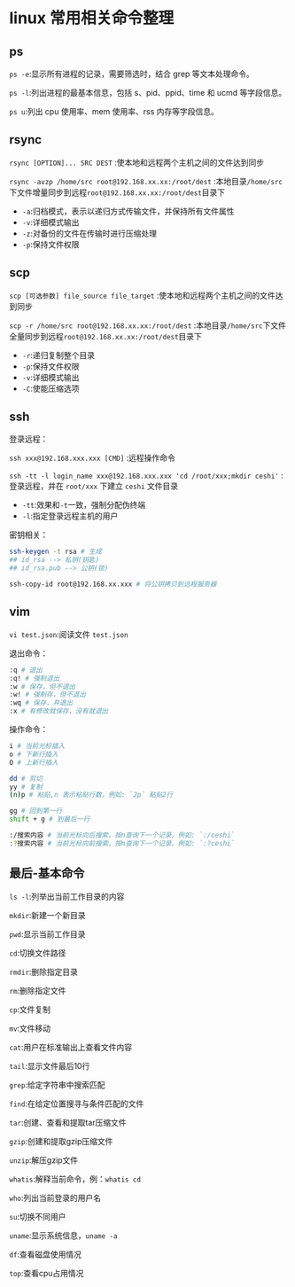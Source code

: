 # linux 常用相关命令整理

## ps

`ps -e`:显示所有进程的记录，需要筛选时，结合 grep 等文本处理命令。

`ps -l`:列出进程的最基本信息，包括 s、pid、ppid、time 和 ucmd 等字段信息。

`ps u`:列出 cpu 使用率、mem 使用率、rss 内存等字段信息。

## rsync

`rsync [OPTION]... SRC DEST` :使本地和远程两个主机之间的文件达到同步

`rsync -avzp /home/src root@192.168.xx.xx:/root/dest` :本地目录`/home/src`下文件增量同步到远程`root@192.168.xx.xx:/root/dest`目录下

- `-a`:归档模式，表示以递归方式传输文件，并保持所有文件属性
- `-v`:详细模式输出
- `-z`:对备份的文件在传输时进行压缩处理
- `-p`:保持文件权限

## scp

`scp [可选参数] file_source file_target` :使本地和远程两个主机之间的文件达到同步

`scp -r /home/src root@192.168.xx.xx:/root/dest` :本地目录`/home/src`下文件全量同步到远程`root@192.168.xx.xx:/root/dest`目录下

- `-r`:递归复制整个目录
- `-p`:保持文件权限
- `-v`:详细模式输出
- `-C`:使能压缩选项

## ssh

登录远程：

`ssh xxx@192.168.xxx.xxx [CMD]` :远程操作命令

`ssh -tt -l login_name xxx@192.168.xxx.xxx 'cd /root/xxx;mkdir ceshi'` :登录远程，并在 `root/xxx` 下建立 `ceshi` 文件目录

- `-tt`:效果和`-t`一致，强制分配伪终端
- `-l`:指定登录远程主机的用户

密钥相关：

```bash
ssh-keygen -t rsa # 生成
## id_rsa --> 私钥(钥匙)
## id_rsa.pub --> 公钥(锁)

ssh-copy-id root@192.168.xx.xxx # 将公钥拷贝到远程服务器
```

## vim

`vi test.json`:阅读文件 `test.json`

退出命令：

```bash
:q # 退出
:q! # 强制退出
:w # 保存，但不退出
:w! # 强制存，但不退出
:wq # 保存，并退出
:x # 有修改就保存，没有就退出
```

操作命令：

```bash
i # 当前光标插入
o # 下新行插入
O # 上新行插入

dd # 剪切
yy # 复制
(n)p # 粘贴,n 表示粘贴行数，例如: `2p` 粘贴2行

gg # 回到第一行
shift + g # 到最后一行

:/搜索内容 # 当前光标向后搜索，按n查询下一个记录。例如: `:/ceshi`
:?搜索内容 # 当前光标向前搜索，按n查询下一个记录。例如: `:?ceshi`

```

## 最后-基本命令

`ls -l`:列举出当前工作目录的内容

`mkdir`:新建一个新目录

`pwd`:显示当前工作目录

`cd`:切换文件路径

`rmdir`:删除指定目录

`rm`:删除指定文件

`cp`:文件复制

`mv`:文件移动

`cat`:用户在标准输出上查看文件内容

`tail`:显示文件最后10行

`grep`:给定字符串中搜索匹配

`find`:在给定位置搜寻与条件匹配的文件

`tar`:创建、查看和提取tar压缩文件

`gzip`:创建和提取gzip压缩文件

`unzip`:解压gzip文件

`whatis`:解释当前命令，例：`whatis cd`

`who`:列出当前登录的用户名

`su`:切换不同用户

`uname`:显示系统信息，`uname -a`

`df`:查看磁盘使用情况

`top`:查看cpu占用情况
